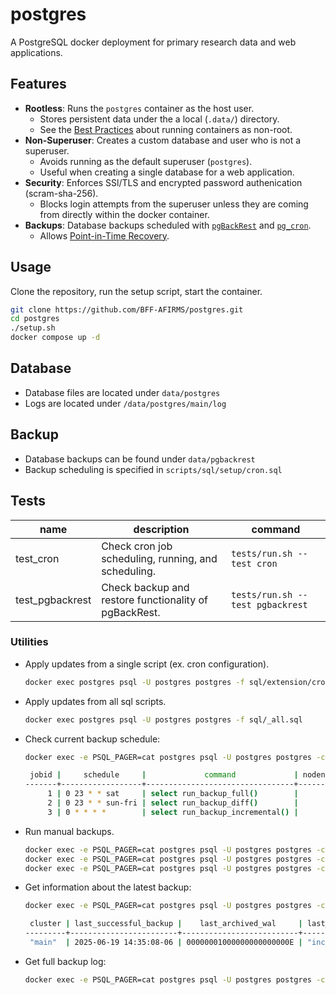 # postgres

A PostgreSQL docker deployment for primary research data and web applications.

## Features

- **Rootless**: Runs the `postgres` container as the host user.
  - Stores persistent data under the a local (`.data/`) directory.
  - See the [Best Practices](https://www.docker.com/blog/understanding-the-docker-user-instruction/) about running containers as non-root.
- **Non-Superuser**: Creates a custom database and user who is not a superuser.
  - Avoids running as the default superuser (`postgres`).
  - Useful when creating a single database for a web application.
- **Security**: Enforces SSl/TLS and encrypted password authenication (scram-sha-256).
  - Blocks login attempts from the superuser unless they are coming from directly within the docker container.
- **Backups**: Database backups scheduled with [`pgBackRest`](https://pgbackrest.org/) and [`pg_cron`](https://github.com/citusdata/pg_cron).
  - Allows [Point-in-Time Recovery](https://www.postgresql.org/docs/current/continuous-archiving.html).

## Usage

Clone the repository, run the setup script, start the container.

```bash
git clone https://github.com/BFF-AFIRMS/postgres.git
cd postgres
./setup.sh
docker compose up -d
```

## Database

- Database files are located under `data/postgres`
- Logs are located under `/data/postgres/main/log`

## Backup

- Database backups can be found under `data/pgbackrest`
- Backup scheduling is specified in `scripts/sql/setup/cron.sql`

## Tests

| name            | description                                           | command                          |
| --------------- | ----------------------------------------------------- | -------------------------------- |
| test_cron       | Check cron job scheduling, running, and scheduling.   | `tests/run.sh --test cron`       |
| test_pgbackrest | Check backup and restore functionality of pgBackRest. | `tests/run.sh --test pgbackrest` |

### Utilities

- Apply updates from a single script (ex. cron configuration).

    ```bash
    docker exec postgres psql -U postgres postgres -f sql/extension/cron.sql
    ```

- Apply updates from all sql scripts.

    ```bash
    docker exec postgres psql -U postgres postgres -f sql/_all.sql
    ```

- Check current backup schedule:

    ```bash
    docker exec -e PSQL_PAGER=cat postgres psql -U postgres postgres -c 'select * from cron.job;'

     jobid |     schedule     |             command             | nodename | nodeport | database | username | active |      jobname
    -------+------------------+---------------------------------+----------+----------+----------+----------+--------+--------------------
         1 | 0 23 * * sat     | select run_backup_full()        |          |     5432 | postgres | postgres | t      | backup_full
         2 | 0 23 * * sun-fri | select run_backup_diff()        |          |     5432 | postgres | postgres | t      | backup_diff
         3 | 0 * * * *        | select run_backup_incremental() |          |     5432 | postgres | postgres | t      | backup_incremental
     ```

- Run manual backups.

    ```bash
    docker exec -e PSQL_PAGER=cat postgres psql -U postgres postgres -c 'select backup.run_backup_full();' | tee backup_full.log
    docker exec -e PSQL_PAGER=cat postgres psql -U postgres postgres -c 'select backup.run_backup_diff();' | tee backup_diff.log
    docker exec -e PSQL_PAGER=cat postgres psql -U postgres postgres -c 'select backup.run_backup_incremental();' | tee backup_incremental.log
    ```

- Get information about the latest backup:

    ```bash
    docker exec -e PSQL_PAGER=cat postgres psql -U postgres postgres -c 'select * from backup.get_backup_latest();'

     cluster | last_successful_backup |    last_archived_wal     | last_backup_type
    ---------+------------------------+--------------------------+------------------
     "main"  | 2025-06-19 14:35:08-06 | 00000001000000000000000E | "incr"
    ```

- Get full backup log:

    ```bash
    docker exec -e PSQL_PAGER=cat postgres psql -U postgres postgres -c 'select * from backup.get_backup_log();' | less -S
    ```
